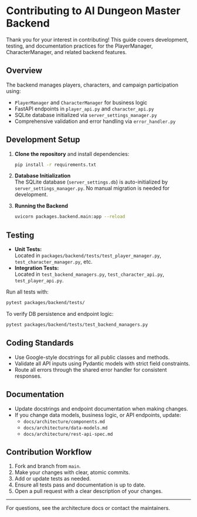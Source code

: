 # Contributing to AI Dungeon Master Backend

Thank you for your interest in contributing! This guide covers development, testing, and documentation practices for the PlayerManager, CharacterManager, and related backend features.

## Overview

The backend manages players, characters, and campaign participation using:
- `PlayerManager` and `CharacterManager` for business logic
- FastAPI endpoints in `player_api.py` and `character_api.py`
- SQLite database initialized via `server_settings_manager.py`
- Comprehensive validation and error handling via `error_handler.py`

## Development Setup

1. **Clone the repository** and install dependencies:
   ```sh
   pip install -r requirements.txt
   ```

2. **Database Initialization**  
   The SQLite database (`server_settings.db`) is auto-initialized by `server_settings_manager.py`. No manual migration is needed for development.

3. **Running the Backend**
   ```sh
   uvicorn packages.backend.main:app --reload
   ```

## Testing

- **Unit Tests:**  
  Located in `packages/backend/tests/test_player_manager.py`, `test_character_manager.py`, etc.
- **Integration Tests:**  
  Located in `test_backend_managers.py`, `test_character_api.py`, `test_player_api.py`.

Run all tests with:
```sh
pytest packages/backend/tests/
```
To verify DB persistence and endpoint logic:
```sh
pytest packages/backend/tests/test_backend_managers.py
```

## Coding Standards

- Use Google-style docstrings for all public classes and methods.
- Validate all API inputs using Pydantic models with strict field constraints.
- Route all errors through the shared error handler for consistent responses.

## Documentation

- Update docstrings and endpoint documentation when making changes.
- If you change data models, business logic, or API endpoints, update:
  - `docs/architecture/components.md`
  - `docs/architecture/data-models.md`
  - `docs/architecture/rest-api-spec.md`

## Contribution Workflow

1. Fork and branch from `main`.
2. Make your changes with clear, atomic commits.
3. Add or update tests as needed.
4. Ensure all tests pass and documentation is up to date.
5. Open a pull request with a clear description of your changes.

---

For questions, see the architecture docs or contact the maintainers.